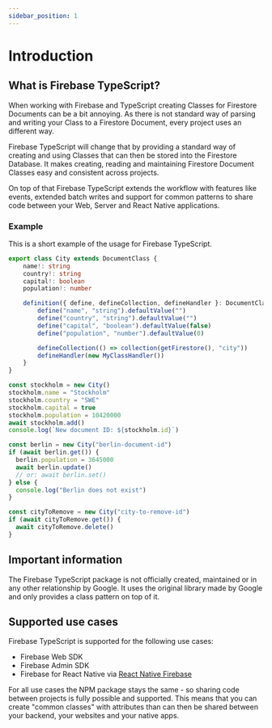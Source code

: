 ```yaml
---
sidebar_position: 1
---
```


# Introduction

## What is Firebase TypeScript?

When working with Firebase and TypeScript creating Classes for Firestore Documents can be a bit annoying. As there is not standard way of parsing and writing your Class to a Firestore Document, every project uses an different way.

Firebase TypeScript will change that by providing a standard way of creating and using Classes that can then be stored into the Firestore Database. It makes creating, reading and maintaining Firestore Document Classes easy and consistent across projects.

On top of that Firebase TypeScript extends the workflow with features like events, extended batch writes and support for common patterns to share code between your Web, Server and React Native applications.

### Example

This is a short example of the usage for Firebase TypeScript.

```ts
export class City extends DocumentClass {
    name!: string
    country!: string
    capital!: boolean
    population!: number

    definition({ define, defineCollection, defineHandler }: DocumentClassDefineProps) {
        define("name", "string").defaultValue("")
        define("country", "string").defaultValue("")
        define("capital", "boolean").defaultValue(false)
        define("population", "number").defaultValue(0)

        defineCollection(() => collection(getFirestore(), "city"))
        defineHandler(new MyClassHandler())
    }
}

const stockholm = new City()
stockholm.name = "Stockholm"
stockholm.country = "SWE"
stockholm.capital = true
stockholm.population = 10420000
await stockholm.add()
console.log(`New document ID: ${stockholm.id}`)

const berlin = new City("berlin-document-id")
if (await berlin.get()) {
  berlin.population = 3645000
  await berlin.update()
  // or: await berlin.set()
} else {
  console.log("Berlin does not exist")
}

const cityToRemove = new City("city-to-remove-id")
if (await cityToRemove.get()) {
  await cityToRemove.delete()
}
```

## Important information

The Firebase TypeScript package is not officially created, maintained or in any other relationship by Google. It uses the original library made by Google and only provides a class pattern on top of it.

## Supported use cases

Firebase TypeScript is supported for the following use cases:
- Firebase Web SDK
- Firebase Admin SDK
- Firebase for React Native via [React Native Firebase](https://rnfirebase.io/)

For all use cases the NPM package stays the same - so sharing code between projects is fully possible and supported. This means that you can create "common classes" with attributes than can then be shared between your backend, your websites and your native apps.